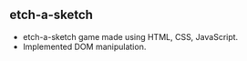 
## etch-a-sketch

- etch-a-sketch game made using HTML, CSS, JavaScript.
- Implemented DOM manipulation.